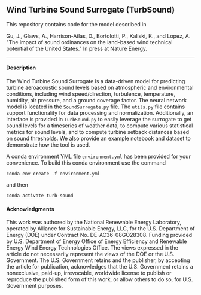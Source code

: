 ## Wind Turbine Sound Surrogate (TurbSound)

This repository contains code for the model described in 

Gu, J., Glaws, A., Harrison-Atlas, D., Bortolotti, P., Kaliski, K., and Lopez, A. "The impact of sound ordinances on the land-based wind technical potential of the United States." In press at Nature Energy.

___

#### Description

The Wind Turbine Sound Surrogate is a data-driven model for predicting turbine aeroacoustic sound levels based on atmospheric and environmental conditions, including wind speed/direction, turbulence, temperature, humidity, air pressure, and a ground coverage factor. The neural network model is located in the `SoundSurrogate.py` file. The `utils.py` file contains support functionality for data processing and normalization. Additionally, an interface is provided in `TurbSound.py` to easily leverage the surrogate to get sound levels for a timeseries of weather data, to compute various statistical metrics for sound levels, and to compute turbine setback distances based on sound thresholds. We also provide an example notebook and dataset to demonstrate how the tool is used.

A conda environment YML file `environment.yml` has been provided for your convenience. To build this conda environment use the command

`conda env create -f environment.yml`

and then

`conda activate turb-sound`

#### Acknowledgments
This work was authored by the National Renewable Energy Laboratory, operated by Alliance for Sustainable Energy, LLC, for the U.S. Department of Energy (DOE) under Contract No. DE-AC36-08GO28308. Funding provided by U.S. Department of Energy Office of Energy Efficiency and Renewable Energy Wind Energy Technologies Office. The views expressed in the article do not necessarily represent the views of the DOE or the U.S. Government. The U.S. Government retains and the publisher, by accepting the article for publication, acknowledges that the U.S. Government retains a nonexclusive, paid-up, irrevocable, worldwide license to publish or reproduce the published form of this work, or allow others to do so, for U.S. Government purposes.
